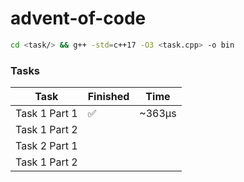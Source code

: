 # advent-of-code

```bash
cd <task/> && g++ -std=c++17 -O3 <task.cpp> -o bin
```

### Tasks

| Task          | Finished           | Time   |
| ------------- | ------------------ | ------ |
| Task 1 Part 1 | :white_check_mark: | ~363μs |
| Task 1 Part 2 |                    |        |
| Task 2 Part 1 |                    |        |
| Task 1 Part 2 |                    |        |
